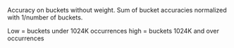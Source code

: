 Accuracy on buckets without weight. Sum of bucket accuracies 
normalized with 1/number of buckets.

Low = buckets under 1024K occurrences
high = buckets 1024K and over occurrences